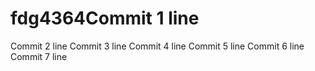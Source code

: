 # fdg4364Commit 1 line
Commit 2 line
Commit 3 line
Commit 4 line
Commit 5 line
Commit 6 line
Commit 7 line
